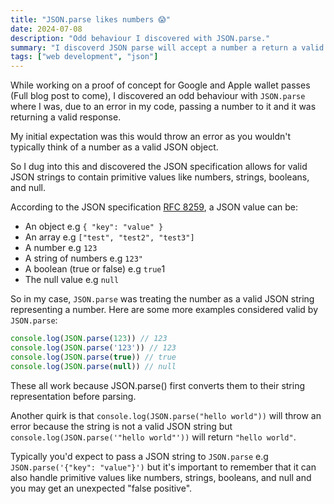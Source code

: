 ```yaml
---
title: "JSON.parse likes numbers 😱"
date: 2024-07-08
description: "Odd behaviour I discovered with JSON.parse."
summary: "I discoverd JSON parse will accept a number a return a valid response."
tags: ["web development", "json"]
---
```

While working on a proof of concept for Google and Apple wallet passes (Full blog post to come), I discovered an odd behaviour with `JSON.parse` where I was, due to an error in my code, passing a number to it and it was returning a valid response.

My initial expectation was this would throw an error as you wouldn't typically think of a number as a valid JSON object.

So I dug into this and discovered the JSON specification allows for valid JSON strings to contain primitive values like numbers, strings, booleans, and null.

According to the JSON specification [RFC 8259](https://datatracker.ietf.org/doc/html/rfc8259), a JSON value can be:
- An object e.g `{ "key": "value" }`
- An array e.g `["test", "test2", "test3"]`
- A number e.g `123`
- A string of numbers e.g `123"`
- A boolean (true or false) e.g `true`1
- The null value e.g `null`

So in my case, `JSON.parse` was treating the number as a valid JSON string representing a number.
Here are some more examples considered valid by `JSON.parse`:

```javascript
console.log(JSON.parse(123)) // 123
console.log(JSON.parse('123')) // 123
console.log(JSON.parse(true)) // true
console.log(JSON.parse(null)) // null
```

These all work because JSON.parse() first converts them to their string representation before parsing. 

Another quirk is that `console.log(JSON.parse("hello world"))` will throw an error because the string is not a valid JSON string but `console.log(JSON.parse('"hello world"'))` will return `"hello world"`.

Typically you'd expect to pass a JSON string to `JSON.parse` e.g `JSON.parse('{"key": "value"}')` but it's important to remember that it can also handle primitive values like numbers, strings, booleans, and null and you may get an unexpected "false positive".


